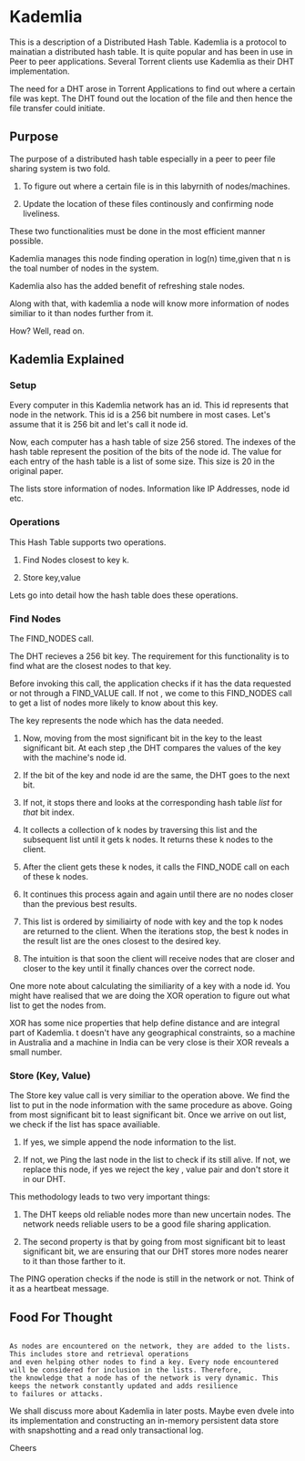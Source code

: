 # Kademlia

This is a description of a Distributed Hash Table. Kademlia is a protocol to mainatian a distributed hash table. It is quite popular and has been in use in Peer to peer applications. Several Torrent clients use Kademlia as their DHT implementation.

The need for a DHT arose in Torrent Applications to find out where a certain file was kept. The DHT found out the location of the file and then hence the file transfer could initiate.

## Purpose

The purpose of a distributed hash table especially in a peer to peer file sharing system is two fold.

1. To figure out where a certain file is in this labyrnith of nodes/machines.

2. Update the location of these files continously and confirming node liveliness.

These two functionalities must be done in the most efficient manner possible. 

Kademlia manages this node finding operation in log(n) time,given that n is the toal number of nodes in the system.

Kademlia also has the added benefit of refreshing stale nodes.

Along with that, with kademlia a node will know more information of nodes similiar to it than nodes further from it.

How? Well, read on.

## Kademlia Explained

### Setup

Every computer in this Kademlia network has an id. This id represents that node in the network. This id is a 256 bit numbere in most cases. Let's assume that it is 256 bit and let's call it node id.

Now, each computer has a hash table of size 256 stored. The indexes of the hash table represent the position of the bits of the node id. The value for each entry of the hash table is a list of some size. This size is 20 in the original paper.

The lists store information of nodes. Information like IP Addresses, node id etc.

### Operations

This Hash Table supports two operations.

1. Find Nodes closest to key k.

2. Store key,value

Lets go into detail how the hash table does these operations.

### Find Nodes

The FIND_NODES call.

The DHT recieves a 256 bit key. The requirement for this functionality is to find what are the closest nodes to that key.

Before invoking this call, the application checks if it has the data requested or not through a FIND_VALUE call. If not , we come to this FIND_NODES call to get a list of nodes more likely to know about this key.

The key represents the node which has the data needed.

1. Now, moving from the most significant bit in the key to the least significant bit. At each step ,the DHT compares the values of the key with the machine's node id.

2. If the bit of the key and node id are the same, the DHT goes to the next bit.

3. If not, it stops there and looks at the corresponding hash table _list_ for _that_ bit index.

4. It collects a collection of k nodes by traversing this list and the subsequent list until it gets k nodes. It returns these k nodes to the client.

5. After the client gets these k nodes, it calls the FIND_NODE call on each of these k nodes.

6. It continues this process again and again until there are no nodes closer than the previous best results.

7. This list is ordered by similiairty of node with key and the top k nodes are returned to the client. When the iterations stop, the best k nodes in the result list are the ones closest to the desired key.

8. The intuition is that soon the client will receive nodes that are closer and closer to the key until it finally chances over the correct node.

One more note about calculating the similiarity of a key with a node id. You might have realised that we are doing the XOR operation to figure out what list to get the nodes from.

XOR has some nice properties that help define distance and are integral part of Kademlia. t doesn't have any geographical constraints, so a machine in Australia and a machine in India can be very close is their XOR reveals a small number.

###  Store (Key, Value)

The Store key value call is very similiar to the operation above. We find the list to put in the node information with the same procedure as above. Going from most significant bit to least significant bit. Once we arrive on out list, we check if the list has space availiable.

1. If yes, we simple append the node information to the list.

2. If not, we Ping the last node in the list to check if its still alive. If not, we replace this node, if yes we reject the key , value pair and don't store it in our DHT.

This methodology leads to two  very important things:

1. The DHT keeps old reliable nodes more than new uncertain nodes. The network needs reliable users to be a good file sharing application.

2. The second property is that by going from most significant bit to least significant bit, we are ensuring that our DHT stores more nodes nearer to it than those farther to it.

The PING operation checks if the node is still in the network or not. Think of it as a heartbeat message.


## Food For Thought

```

As nodes are encountered on the network, they are added to the lists. This includes store and retrieval operations
and even helping other nodes to find a key. Every node encountered will be considered for inclusion in the lists. Therefore,
the knowledge that a node has of the network is very dynamic. This keeps the network constantly updated and adds resilience
to failures or attacks.

```

We shall discuss more about Kademlia in later posts. Maybe even dvele into its implementation and constructing an in-memory persistent data store with snapshotting and a read only transactional log.


Cheers
